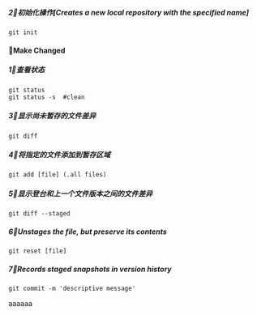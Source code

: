 



#####   2⃣️初始化操作[Creates a new local repository with the specified name]
```shell
git init 
```


#### 👋Make Changed

#####   1⃣️查看状态
```shell
git status 
git status -s  #clean
```

#####   3⃣️显示尚未暂存的文件差异
```shell
git diff
```
#####   4⃣️将指定的文件添加到暂存区域
```shell
git add [file] (.all files)
```
#####  5⃣️显示登台和上一个文件版本之间的文件差异
```shell
git diff --staged
```
#####  6⃣️Unstages the file, but preserve its contents
```shell
git reset [file]
```
##### 7⃣️Records staged snapshots in version history
```shell
git commit -m 'descriptive message'
```
aaaaaa

